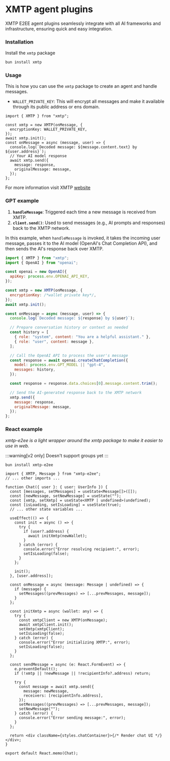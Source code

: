 # XMTP agent plugins

XMTP E2EE agent plugins seamlessly integrate with all AI frameworks and infrastructure, ensuring quick and easy integration.

### Installation

Install the `xmtp` package

```bash [cmd]
bun install xmtp
```

### Usage

This is how you can use the `xmtp` package to create an agent and handle messages.

- `WALLET_PRIVATE_KEY`: This will encrypt all messages and make it available through its public address or ens domain.

```tsx
import { XMTP } from "xmtp";

const xmtp = new XMTP(onMessage, {
  encryptionKey: WALLET_PRIVATE_KEY,
});
await xmtp.init();
const onMessage = async (message, user) => {
  console.log(`Decoded message: ${message.content.text} by ${user.address}`);
  // Your AI model response
  await xmtp.send({
    message: response,
    originalMessage: message,
  });
};
```

For more information visit XMTP [website](https://xmtp.org/)

### GPT example

1. **`handleMessage`**: Triggered each time a new message is received from XMTP.
2. **`client.send()`**: Used to send messages (e.g., AI prompts and responses) back to the XMTP network.

In this example, when `handleMessage` is invoked, it takes the incoming user message, passes it to the AI model (OpenAI's Chat Completion API), and then sends the AI's response back over XMTP.

```javascript
import { XMTP } from "xmtp";
import { OpenAI } from "openai";

const openai = new OpenAI({
  apiKey: process.env.OPENAI_API_KEY,
});

const xmtp = new XMTP(onMessage, {
  encryptionKey: /*wallet private key*/,
});
await xmtp.init();

const onMessage = async (message, user) => {
  console.log(`Decoded message: ${response} by ${user}`);

  // Prepare conversation history or context as needed
  const history = [
    { role: "system", content: "You are a helpful assistant." },
    { role: "user", content: message },
  ];

  // Call the OpenAI API to process the user's message
  const response = await openai.createChatCompletion({
    model: process.env.GPT_MODEL || "gpt-4",
    messages: history,
  });

  const response = response.data.choices[0].message.content.trim();

  // Send the AI-generated response back to the XMTP network
  xmtp.send({
    message: response,
    originalMessage: message,
  });
};
```

### React example

_xmtp-e2ee is a light wrapper around the xmtp package to make it easier to use in web._

:::warning[v2 only]
Doesn't support groups yet
:::

```bash [cmd]
bun install xmtp-e2ee
```

```tsx
import { XMTP, Message } from "xmtp-e2ee";
// ... other imports ...

function Chat({ user }: { user: UserInfo }) {
  const [messages, setMessages] = useState<Message[]>([]);
  const [newMessage, setNewMessage] = useState("");
  const [xmtp, setXmtp] = useState<XMTP | undefined>(undefined);
  const [isLoading, setIsLoading] = useState(true);
  // ... other state variables ...

  useEffect(() => {
    const init = async () => {
      try {
        if (user?.address) {
          await initXmtp(newWallet);
        }
      } catch (error) {
        console.error("Error resolving recipient:", error);
        setIsLoading(false);
      }
    };

    init();
  }, [user.address]);

  const onMessage = async (message: Message | undefined) => {
    if (message) {
      setMessages((prevMessages) => [...prevMessages, message]);
    }
  };

  const initXmtp = async (wallet: any) => {
    try {
      const xmtpClient = new XMTP(onMessage);
      await xmtpClient.init();
      setXmtp(xmtpClient);
      setIsLoading(false);
    } catch (error) {
      console.error("Error initializing XMTP:", error);
      setIsLoading(false);
    }
  };

  const sendMessage = async (e: React.FormEvent) => {
    e.preventDefault();
    if (!xmtp || !newMessage || !recipientInfo?.address) return;

    try {
      const message = await xmtp.send({
        message: newMessage,
        receivers: [recipientInfo.address],
      });
      setMessages((prevMessages) => [...prevMessages, message]);
      setNewMessage("");
    } catch (error) {
      console.error("Error sending message:", error);
    }
  };

  return <div className={styles.chatContainer}>{/* Render chat UI */}</div>;
}

export default React.memo(Chat);
```
